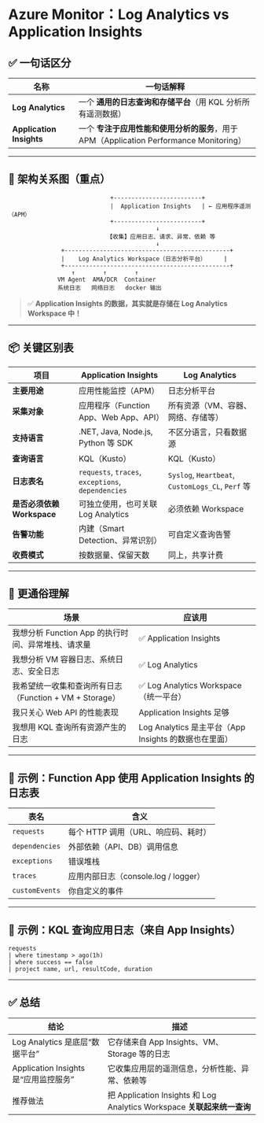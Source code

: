 
# Azure Monitor：Log Analytics vs Application Insights

## ✅ 一句话区分

| 名称 | 一句话解释 |
|------|------------|
| **Log Analytics** | 一个 **通用的日志查询和存储平台**（用 KQL 分析所有遥测数据） |
| **Application Insights** | 一个 **专注于应用性能和使用分析的服务**，用于 APM（Application Performance Monitoring） |

---

## 🧩 架构关系图（重点）

```
                             +-------------------------+
                             |  Application Insights   | ← 应用程序遥测（APM）
                             +-------------------------+
                                          ↓
                            【收集】应用日志、请求、异常、依赖 等
                                          ↓
               +-----------------------------------------------+
               |    Log Analytics Workspace（日志分析平台）     |
               +-----------------------------------------------+
                  ↑        ↑        ↑
              VM Agent  AMA/DCR  Container
              系统日志   网络日志   docker 输出
```

> ✅ **Application Insights 的数据，其实就是存储在 Log Analytics Workspace 中！**

---

## 📦 关键区别表

| 项目 | Application Insights | Log Analytics |
|------|----------------------|---------------|
| **主要用途** | 应用性能监控（APM） | 日志分析平台 |
| **采集对象** | 应用程序（Function App、Web App、API） | 所有资源（VM、容器、网络、存储等） |
| **支持语言** | .NET, Java, Node.js, Python 等 SDK | 不区分语言，只看数据源 |
| **查询语言** | KQL（Kusto） | KQL（Kusto） |
| **日志表名** | `requests`, `traces`, `exceptions`, `dependencies` | `Syslog`, `Heartbeat`, `CustomLogs_CL`, `Perf` 等 |
| **是否必须依赖 Workspace** | 可独立使用，也可关联 Log Analytics | 必须依赖 Workspace |
| **告警功能** | 内建（Smart Detection、异常识别） | 可自定义查询告警 |
| **收费模式** | 按数据量、保留天数 | 同上，共享计费 |

---

## 🧠 更通俗理解

| 场景 | 应该用 |
|------|--------|
| 我想分析 Function App 的执行时间、异常堆栈、请求量 | ✅ Application Insights |
| 我想分析 VM 容器日志、系统日志、安全日志 | ✅ Log Analytics |
| 我希望统一收集和查询所有日志（Function + VM + Storage） | ✅ Log Analytics Workspace（统一平台） |
| 我只关心 Web API 的性能表现 | Application Insights 足够 |
| 我想用 KQL 查询所有资源产生的日志 | Log Analytics 是主平台（App Insights 的数据也在里面） |

---

## 📌 示例：Function App 使用 Application Insights 的日志表

| 表名 | 含义 |
|------|------|
| `requests` | 每个 HTTP 调用（URL、响应码、耗时） |
| `dependencies` | 外部依赖（API、DB）调用信息 |
| `exceptions` | 错误堆栈 |
| `traces` | 应用内部日志（console.log / logger） |
| `customEvents` | 你自定义的事件 |

---

## 🧪 示例：KQL 查询应用日志（来自 App Insights）

```kql
requests
| where timestamp > ago(1h)
| where success == false
| project name, url, resultCode, duration
```

---

## ✅ 总结

| 结论 | 描述 |
|------|------|
| Log Analytics 是底层“数据平台” | 它存储来自 App Insights、VM、Storage 等的日志 |
| Application Insights 是“应用监控服务” | 它收集应用层的遥测信息，分析性能、异常、依赖等 |
| 推荐做法 | 把 Application Insights 和 Log Analytics Workspace **关联起来统一查询** |
